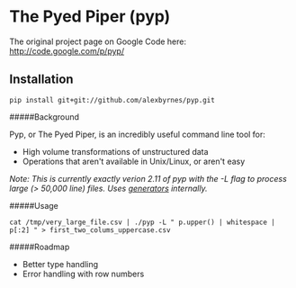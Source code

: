 The Pyed Piper (pyp)
====================

The original project page on Google Code here: http://code.google.com/p/pyp/

Installation
------------

    pip install git+git://github.com/alexbyrnes/pyp.git


#####Background

Pyp, or The Pyed Piper, is an incredibly useful command line tool for:

* High volume transformations of unstructured data
* Operations that aren't available in Unix/Linux, or aren't easy

*Note: This is currently exactly verion 2.11 of pyp with the -L flag to process large (> 50,000 line) files.  Uses [generators](http://en.wikipedia.org/wiki/Generator_%28computer_programming%29#Python) internally.*

#####Usage

    cat /tmp/very_large_file.csv | ./pyp -L " p.upper() | whitespace | p[:2] " > first_two_colums_uppercase.csv
    
    
#####Roadmap

* Better type handling
* Error handling with row numbers
 

    
    
    

